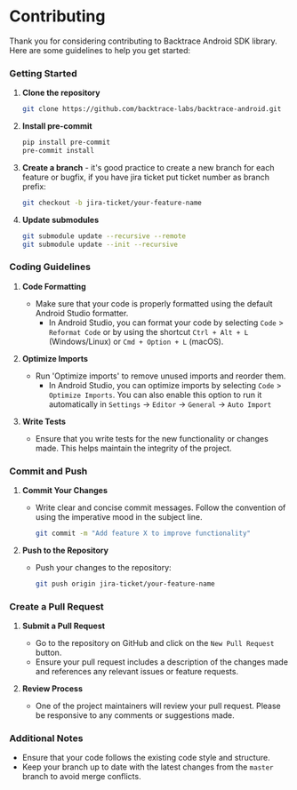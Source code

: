 # Contributing
Thank you for considering contributing to Backtrace Android SDK library. Here are some guidelines to help you get started:

### Getting Started

1. **Clone the repository**
   ```bash
   git clone https://github.com/backtrace-labs/backtrace-android.git
   ```
   
2. **Install pre-commit**
   ```bash
   pip install pre-commit
   pre-commit install
   ```

3. **Create a branch** - it's good practice to create a new branch for each feature or bugfix, if you have jira ticket put ticket number as branch prefix:
   ```bash
   git checkout -b jira-ticket/your-feature-name
   ```
      
4. **Update submodules**
   ```bash
   git submodule update --recursive --remote
   git submodule update --init --recursive
   ```
   
### Coding Guidelines

1. **Code Formatting**
    - Make sure that your code is properly formatted using the default Android Studio formatter.
        - In Android Studio, you can format your code by selecting `Code` > `Reformat Code` or by using the shortcut `Ctrl + Alt + L` (Windows/Linux) or `Cmd + Option + L` (macOS).

2. **Optimize Imports**
    - Run 'Optimize imports' to remove unused imports and reorder them.
        - In Android Studio, you can optimize imports by selecting `Code` > `Optimize Imports`. You can also enable this option to run it automatically in `Settings` -> `Editor` -> `General` -> `Auto Import`

3. **Write Tests**
    - Ensure that you write tests for the new functionality or changes made. This helps maintain the integrity of the project.

### Commit and Push

1. **Commit Your Changes**
    - Write clear and concise commit messages. Follow the convention of using the imperative mood in the subject line.
      ```bash
      git commit -m "Add feature X to improve functionality"
      ```

2. **Push to the Repository**
    - Push your changes to the repository:
      ```bash
      git push origin jira-ticket/your-feature-name
      ```

### Create a Pull Request

1. **Submit a Pull Request**
    - Go to the repository on GitHub and click on the `New Pull Request` button.
    - Ensure your pull request includes a description of the changes made and references any relevant issues or feature requests.

2. **Review Process**
    - One of the project maintainers will review your pull request. Please be responsive to any comments or suggestions made.

### Additional Notes

- Ensure that your code follows the existing code style and structure.
- Keep your branch up to date with the latest changes from the `master` branch to avoid merge conflicts.

